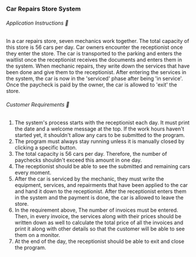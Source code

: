 ### Car Repairs Store System
###### Application Instructions 📑

In a car repairs store, seven mechanics work together. The total capacity of this store is 56 cars per day.
Car owners encounter the receptionist once they enter the store. The car is transported to the parking and enters the waitlist once the receptionist receives the documents and enters them in the system. When mechanic repairs, they write down the services that have been done and give them to the receptionist. After entering the services in the system, the car is now in the 'serviced' phase after being 'in service'. Once the paycheck is paid by the owner, the car is allowed to 'exit' the store.

###### Customer Requirements 📌

1. The system's process starts with the receptionist each day. It must print the date and a welcome message at the top. If the work hours haven't started yet, it shouldn't allow any cars to be submitted to the program.
2. The program must always stay running unless it is manually closed by clicking a specific button.
3. The total capacity is 56 cars per day. Therefore, the number of paychecks shouldn't exceed this amount in one day.
4. The receptionist should be able to see the submitted and remaining cars every moment.
5. After the car is serviced by the mechanic, they must write the equipment, services, and repairments that have been applied to the car and hand it down to the receptionist. After the receptionist enters them in the system and the payment is done, the car is allowed to leave the store.
6. In the requirement above, The number of invoices must be entered. Then, in every invoice, the services along with their prices should be written down as well to calculate the total price of all the invoices and print it along with other details so that the customer will be able to see them on a monitor.
7. At the end of the day, the receptionist should be able to exit and close the program.
